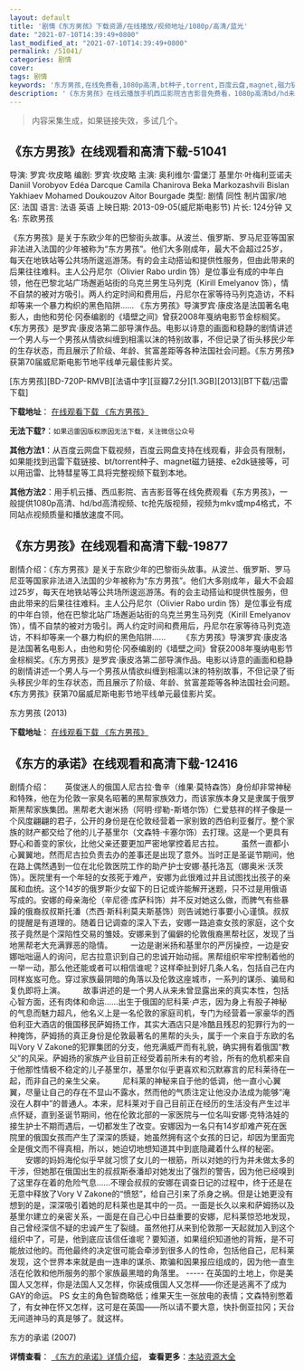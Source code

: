 ```yaml
---
layout: default
title: '剧情《东方男孩》下载资源/在线播放/视频地址/1080p/高清/蓝光'
date: "2021-07-10T14:39:49+0800"
last_modified_at: "2021-07-10T14:39:49+0800"
permalink: /51041/
categories: 剧情
cover:
tags: 剧情
keywords: '东方男孩,在线免费看,1080p高清,bt种子,torrent,百度云盘,magnet,磁力链,迅雷下载资源'
description: '《东方男孩》在线云播放手机西瓜影院吉吉影音免费看，1080p高清bd/hd未删减完整版和tc抢先枪版，mkv/mp4格式，附带bt/torrent种子、magnet/磁力链、百度云盘、网盘资源迅雷下载链接'
---
```


>内容采集生成，如果链接失效，多试几个。


## 《东方男孩》在线观看和高清下载-51041

导演: 罗宾·坎皮略 编剧: 罗宾·坎皮略 主演: 奥利维尔·雷堡汀 基里尔·叶梅利亚诺夫 Daniil Vorobyov Edéa Darcque Camila Chanirova Beka Markozashvili Bislan Yakhiaev Mohamed Doukouzov Aitor Bourgade 类型: 剧情 同性 制片国家/地区: 法国 语言: 法语 英语 上映日期: 2013-09-05(威尼斯电影节) 片长: 124分钟 又名: 东欧男孩

《东方男孩》是关于东欧少年的巴黎街头故事。从波兰、俄罗斯、罗马尼亚等国家非法进入法国的少年被称为“东方男孩”。他们大多刚成年，最大不会超过25岁，每天在地铁站等公共场所逡巡游荡。有的会主动搭讪和提供性服务，但由此带来的后果往往难料。主人公丹尼尔（Olivier Rabo urdin 饰）是位事业有成的中年白领，他在巴黎北站广场邂逅站街的乌克兰男生马列克（Kirill Emelyanov 饰），情不自禁的被对方吸引。两人约定时间和费用后，丹尼尔在家等待马列克造访，不料却等来一个暴力构织的黑色陷阱…… 《东方男孩》导演罗宾·康皮洛是法国著名电影人，由他和劳伦·冈泰编剧的《墙壁之间》曾获2008年戛纳电影节金棕榈奖。《东方男孩》是罗宾·康皮洛第二部导演作品。电影以诗意的画面和稳静的剧情讲述一个男人与一个男孩从情欲纠缠到相濡以沫的特别故事，不但记录了街头移民少年的生存状态，而且展示了阶级、年龄、贫富差距等各种法国社会问题。《东方男孩》获第70届威尼斯电影节地平线单元最佳影片奖。


[东方男孩][BD-720P-RMVB][法语中字][豆瓣7.2分][1.3GB][2013][BT下载/迅雷下载]

**下载地址**： [在线观看下载 《东方男孩》](https://www.btdx8.com/torrent/eastern_boys_2013.html) 


**无法下载?**：`如果迅雷因版权原因无法下载，关注微信公众号 `

**其他方法1**：从百度云网盘下载视频，百度云网盘支持在线观看，非会员有限制，如果能找到迅雷下载链接、bt/torrent种子、magnet磁力链接、e2dk链接等，可以用迅雷、比特彗星等工具将完整视频下载到本地。

**其他方法2**：用手机云播、西瓜影院、吉吉影音等在线免费观看《东方男孩》，一般提供1080p高清、hd/bd高清视频、tc抢先版视频，视频为mkv或mp4格式，不同站点视频质量和播放速度不同。


## 《东方男孩》在线观看和高清下载-19877

剧情介绍：《东方男孩》是关于东欧少年的巴黎街头故事。从波兰、俄罗斯、罗马尼亚等国家非法进入法国的少年被称为“东方男孩”。他们大多刚成年，最大不会超过25岁，每天在地铁站等公共场所逡巡游荡。有的会主动搭讪和提供性服务，但由此带来的后果往往难料。主人公丹尼尔（Olivier Rabo urdin 饰）是位事业有成的中年白领，他在巴黎北站广场邂逅站街的乌克兰男生马列克（Kirill Emelyanov 饰），情不自禁的被对方吸引。两人约定时间和费用后，丹尼尔在家等待马列克造访，不料却等来一个暴力构织的黑色陷阱......  　　《东方男孩》导演罗宾·康皮洛是法国著名电影人，由他和劳伦·冈泰编剧的《墙壁之间》曾获2008年戛纳电影节金棕榈奖。《东方男孩》是罗宾·康皮洛第二部导演作品。电影以诗意的画面和稳静的剧情讲述一个男人与一个男孩从情欲纠缠到相濡以沫的特别故事，不但记录了街头移民少年的生存状态，而且展示了阶级、年龄、贫富差距等各种法国社会问题。《东方男孩》获第70届威尼斯电影节地平线单元最佳影片奖。


东方男孩 (2013)

**下载地址**： [在线观看下载 《东方男孩》](https://www.btbtdy.me/btdy/dy2108.html) 


## 《东方的承诺》在线观看和高清下载-12416

剧情介绍：　　英俊迷人的俄国人尼古拉·鲁辛（维果·莫特森饰）身份却非常神秘和特殊，他在为伦敦一家臭名昭著的黑帮家族效力，而该家族本身又是隶属于俄罗斯黑帮家族集团。黑帮老大谢米扬（阿明·缪勒-斯塔尔饰）仁爱慈祥的样子像是一个风度翩翩的君子，公开的身份是在伦敦经营着一家别致的西伯利亚餐厅。整个家族的财产都交给了他的儿子基里尔（文森特·卡塞尔饰）去打理。这是一个更具有野心和善变的家伙，比他父亲还要更加严密地掌控着尼古拉。 　　虽然一直都小心翼翼地，然而尼古拉负责去办的差事还是出现了意外。当时正是圣诞节期间，他在路上偶然遇到一位在北伦敦医院工作的助产护士安娜·基托洛瓦（娜奥米·沃茨饰）。医院里有一个年轻的女孩死于难产，安娜为此很难过并且试图找出孩子的亲属和血统。这个14岁的俄罗斯少女留下的日记或许能解开迷题，只不过是用俄语写成的。安娜的母亲海伦（辛尼德·库萨科饰）并不反对她这么做，而脾气有些暴躁的俄裔叔叔斯托潘（杰西·斯科利莫夫斯基饰）则告诫她行事要小心谨慎。叔叔的提醒是有道理的。随着日记调查的深入下去，安娜一路追查女孩的家庭，这个女孩子竟然是个深陷性交易的雏妓。安娜来到了偏僻的伦敦俄裔黑帮社区，发现了当地黑帮老大充满罪恶的隐情。 　　一边是谢米扬和基里尔的严厉操控，一边是安娜咄咄逼人的询问，尼古拉意识到自己的忠诚开始动摇。黑帮组织牢牢控制着他的一举一动，那么他还能或者可以相信谁呢？这样牵扯到好几条人名，包括自己在内同样岌岌可危。穿过家族最阴暗的角落以及伦敦这座城市，一系列的谋杀、骗局和复仇即将上演。 　　故事讲述的是一个男人从来未曾显露出来的真实本性，包括心智方面，还有肉体和命运……出生于俄国的尼科莱·卢志，因为身上有股子神秘的气息而魅力超凡，他名义上是一名伦敦的家庭司机，专门为经营着一家豪华的西伯利亚大酒店的俄国移民萨姆扬工作，其实大酒店只是冷酷且残忍的犯罪行为的一种掩饰，萨姆扬的真正身份是伦敦最著名的黑帮的头头，属于一个来自于东欧的名叫Vory V Zakone的犯罪集团的分支，他充满威严而有礼貌，确实拥有着俄国“教父”的风采。萨姆扬的家族产业目前正经受着前所未有的考验，所有的危机都来自于他那性情极不稳定的儿子基里尔，基里尔似乎更喜欢和沉默寡言的尼科莱待在一起，而非自己的亲生父亲。 　　尼科莱的神秘来自于他的低调，他一直小心翼翼，尽量让自己的存在不显山不露水，然而他的气质注定让他没办法成为能够“淹没在人群中”的普通人。本来，尼科莱对于自己目前正在经历的生活没有产生过半点怀疑，直到圣诞节期间，他在伦敦北部的一家医院与一位名叫安娜·克特洛娃的接生护士不期而遇后，一切都发生了改变。安娜因为一名只有14岁却难产死在医院里的俄国女孩而产生了深深的质疑，她虽然拥有这个女孩的日记，却因为里面完全是俄文而不得真相，所以，她迫切地想知道其中到底隐藏着什么样的秘密。 　　安娜的妈妈海伦似乎早就习惯了女儿的一根筋，所以对她的行为并未做太多的干涉，但她那在俄国出生的叔叔斯泰潘却对她发出了强烈的警告，因为他已经嗅到了这里存在着的危险气息……不理会叔叔的安娜在调查日记的过程中，终于还是在无意中释放了Vory V Zakone的“愤怒”，给自己引来了杀身之祸。但是让她更没有想到的是，深深吸引着她的尼科莱也是其中的一员。一面是长久以来和萨姆扬以及基里尔建立的亲密关系，一面是在自己心中日益重要的安娜，尼科莱惊恐地发现，自己曾经深信不疑的忠诚产生了裂缝。虽然他打从来到伦敦那一天起就加入到这个组织中了，可是，他到底应该信任谁呢？要知道，如果组织知道他的背叛，是不可能放过他的。而他最终的决定很可能会牵涉到很多人的性命，包括他自己，尼科莱发现，这个世界本来就是由一连串的谋杀、欺骗和因果报应组成的，因为他一直生活在伦敦和他所服务的那个家族最黑暗的角落里。 ----- 在英国的土地上，你是美国人又怎样，你是法国人又怎样，你装成俄国人又怎样——你还是逃离不了成为GAY的命运。 PS 女主的角色智商略低；维果天生一张放电的表情；文森特别憋着了，有女神在怀又怎样，这可是在英国——所以请不要大意，快扑倒亚拉冈；天台无间道神马的真是够了。就这样。


东方的承诺 (2007)

**详情查看**： [《东方的承诺》详情介绍](/movie/12416/)， **查看更多**：[本站资源大全](/movie/t/all/)

